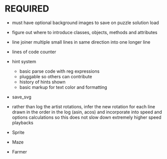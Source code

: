 REQUIRED
========
* must have optional background images to save on puzzle solution load
* figure out where to introduce classes, objects, methods and attributes

* line joiner multiple small lines in same direction into one longer line
* lines of code counter

* hint system
    * basic parse code with reg expressions
    * pluggable so others can contribute
    * history of hints shown
    * basic markup for text color and formatting
* save_svg
* rather than log the artist rotations, infer the new rotation
    for each line drawn in the order in the log (asin, acos) and
    incorporate into speed and options calculations so this does not
    slow down extremely higher speed playbacks
* Sprite
* Maze
* Farmer

